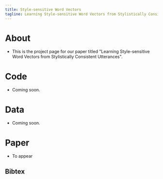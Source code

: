 ```yaml
---
title: Style-sensitive Word Vectors
tagline: Learning Style-sensitive Word Vectors from Stylistically Consistent Utterances — ACL2018
---
```


# About
- This is the project page for our paper titled "Learning Style-sensitive Word Vectors from Stylistically Consistent Utterances".

# Code
- Coming soon.

# Data
- Coming soon.

# Paper
- To appear

## Bibtex
